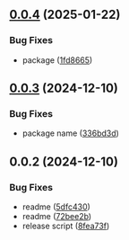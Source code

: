 ## [0.0.4](https://github.com/cmmvio/cmmv-events/compare/v0.0.3...v0.0.4) (2025-01-22)


### Bug Fixes

* package ([1fd8665](https://github.com/cmmvio/cmmv-events/commit/1fd86657be504cc7e39a9701fa01faead51d86b9))



## [0.0.3](https://github.com/cmmvio/cmmv-events/compare/v0.0.2...v0.0.3) (2024-12-10)


### Bug Fixes

* package name ([336bd3d](https://github.com/cmmvio/cmmv-events/commit/336bd3dc3c069f6b80bc9553bf0ff40c12749c18))



## 0.0.2 (2024-12-10)


### Bug Fixes

* readme ([5dfc430](https://github.com/cmmvio/cmmv-events/commit/5dfc430f2fa8f88fe70cd3d0390f048242793d4b))
* readme ([72bee2b](https://github.com/cmmvio/cmmv-events/commit/72bee2bd4b59a026b5666df27935dc73ad6ff90e))
* release script ([8fea73f](https://github.com/cmmvio/cmmv-events/commit/8fea73f7bd40bc62bae1982dee3c1959b2097b8d))



